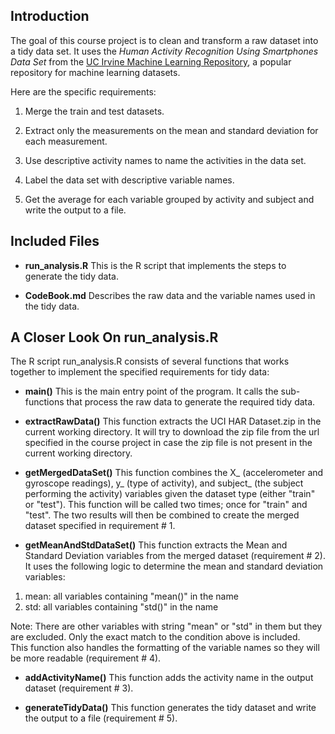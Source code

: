 ## Introduction

The goal of this course project is to clean and transform a raw dataset into a tidy data set.
It uses the <i>Human Activity Recognition Using Smartphones Data Set</i> from
the <a href="http://archive.ics.uci.edu/ml/">UC Irvine Machine
Learning Repository</a>, a popular repository for machine learning
datasets. 

Here are the specific requirements:


1. Merge the train and test datasets.

2. Extract only the measurements on the mean and standard deviation for each measurement. 

3. Use descriptive activity names to name the activities in the data set.

4. Label the data set with descriptive variable names. 

5. Get the average for each variable grouped by activity and subject and write the output to a file.

## Included Files 

* <b>run_analysis.R</b> This is the R script that implements the steps to generate the tidy data.

* <b>CodeBook.md</b> Describes the raw data and the variable names used in the tidy data.

## A Closer Look On run_analysis.R

The R script run_analysis.R consists of several functions that works together to implement the specified requirements for tidy data:

* <b>main()</b> This is the main entry point of the program. It calls the sub-functions that process the raw data to generate the required tidy data.

* <b>extractRawData()</b> This function extracts the UCI HAR Dataset.zip in the current working directory. It will try to download the zip file from the url specified in the course project in case the zip file is not present in the current working directory.

* <b>getMergedDataSet()</b> This function combines the X_ (accelerometer and gyroscope readings), y_ (type of activity), and subject_ (the subject performing the activity) variables given the dataset type (either "train" or "test"). This function will be called two times; once for "train" and "test". The two results will then be combined to create the merged dataset specified in requirement # 1.

* <b>getMeanAndStdDataSet()</b> This function extracts the Mean and Standard Deviation variables from the merged dataset (requirement # 2). It uses the following logic to determine the mean and standard deviation variables: <br>
<ol>
  <li>mean: all variables containing "mean()" in the name</li>
  <li>std: all variables containing "std()" in the name</li>
</ol>
Note: There are other variables with string "mean" or "std" in them but they are excluded. Only the exact match to the condition above is included.<br>
This function also handles the formatting of the variable names so they will be more readable (requirement # 4).

* <b>addActivityName()</b> This function adds the activity name in the output dataset (requirement # 3).

* <b>generateTidyData()</b> This function generates the tidy dataset and write the output to a file (requirement # 5).







